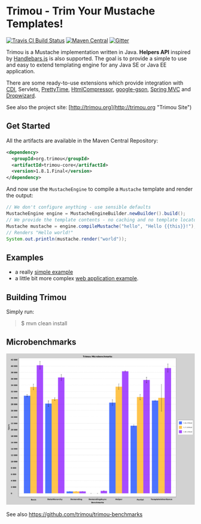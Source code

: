 Trimou - Trim Your Mustache Templates!
======

[![Travis CI Build Status](https://travis-ci.org/trimou/trimou.png)](https://travis-ci.org/trimou/trimou)
[![Maven Central](http://img.shields.io/maven-central/v/org.trimou/trimou-core.svg)](http://search.maven.org/#search|ga|1|trimou-core)
[![Gitter](https://badges.gitter.im/Join%20Chat.svg)](https://gitter.im/trimou/trimou)


Trimou is a Mustache implementation written in Java. **Helpers API** inspired by [Handlebars.js](http://handlebarsjs.com/) is also supported. The goal is to provide a simple to use and easy to extend templating engine for any Java SE or Java EE application. 

There are some ready-to-use extensions which provide integration with [CDI](http://www.cdi-spec.org/), Servlets, [PrettyTime](http://ocpsoft.org/prettytime/),  [HtmlCompressor](http://code.google.com/p/htmlcompressor/), [google-gson](http://code.google.com/p/google-gson/), [Spring MVC](http://docs.spring.io/spring/docs/current/spring-framework-reference/html/mvc.html) and [Dropwizard](https://dropwizard.github.io/dropwizard/).

See also the project site: [http://trimou.org](http://trimou.org "Trimou Site")

Get Started
-------------

All the artifacts are available in the Maven Central Repository:

```xml
<dependency>
  <groupId>org.trimou</groupId>
  <artifactId>trimou-core</artifactId>
  <version>1.8.1.Final</version>
</dependency>
```
And now use the `MustacheEngine` to compile a `Mustache` template and render the output:

```java
// We don't configure anything - use sensible defaults
MustacheEngine engine = MustacheEngineBuilder.newBuilder().build();
// We provide the template contents - no caching and no template locators used
Mustache mustache = engine.compileMustache("hello", "Hello {{this}}!");
// Renders "Hello world!"
System.out.println(mustache.render("world"));
```

Examples
-------------

* a really [simple example](https://github.com/trimou/trimou/tree/master/examples/simple) 
* a little bit more complex [web application example](https://github.com/trimou/trimou/tree/master/examples/ping). 

Building Trimou
-------------

Simply run:

> $ mvn clean install

Microbenchmarks
---------------

![Example results](https://github.com/trimou/trimou-benchmarks/blob/master/trimou-microbenchmarks.png)

See also https://github.com/trimou/trimou-benchmarks

